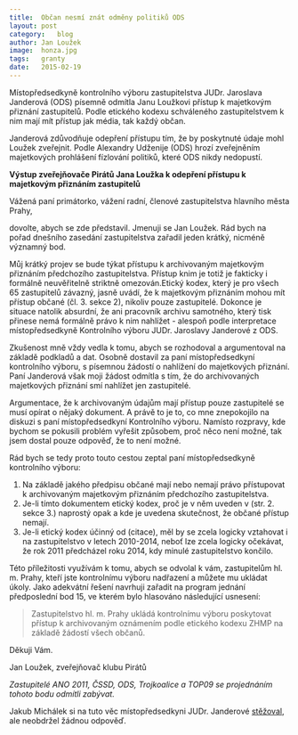 ```yaml
---
title:	Občan nesmí znát odměny politiků ODS
layout:	post
category:	blog
author:	Jan Loužek
image:	honza.jpg
tags:	granty
date:	2015-02-19
---
```


Místopředsedkyně kontrolního výboru zastupitelstva JUDr. Jaroslava Janderová (ODS)
písemně odmítla Janu Loužkovi přístup k majetkovým přiznání zastupitelů. Podle etického 
kodexu schváleného zastupitelstvem k nim mají mít přístup jak média, tak každý občan.

Janderová zdůvodňuje odepření přístupu tím, že by poskytnuté údaje mohl Loužek zveřejnit.
Podle Alexandry Udženije (ODS) hrozí zveřejněním majetkových prohlášení fízlování
politiků, které ODS nikdy nedopustí.

**Výstup zveřejňovače Pirátů Jana Loužka k odepření přístupu k majetkovým přiznáním zastupitelů**

Vážená paní primátorko, vážení radní, členové zastupitelstva hlavního města Prahy,

dovolte, abych se zde představil. Jmenuji se Jan Loužek. Rád bych na pořad dnešního zasedání zastupitelstva zařadil jeden krátký, nicméně významný bod. 

Můj krátký projev se bude týkat přístupu k archivovaným majetkovým přiznáním předchozího zastupitelstva. Přístup knim je totiž je fakticky i formálně neuvěřitelně striktně omezován.Etický kodex, který je pro všech 65 zastupitelů závazný, jasně uvádí, že k majetkovým přiznáním mohou mít přístup občané (čl. 3. sekce 2), nikoliv pouze zastupitelé. Dokonce je situace natolik absurdní, že ani pracovník archivu samotného, který tisk přinese nemá formálně právo k nim nahlížet - alespoň podle interpretace místopředsedkyně Kontrolního výboru JUDr. Jaroslavy Janderové z ODS.

Zkušenost mně vždy vedla k tomu, abych se rozhodoval a argumentoval na základě podkladů a dat. Osobně dostavil za paní místopředsedkyní kontrolního výboru, s písemnou žádostí o nahlížení do majetkových přiznání. Paní Janderová však moji žádost odmítla s tím, že do archivovaných majetkových přiznání smí nahlížet jen zastupitelé. 

Argumentace, že k archivovaným údajům mají přístup pouze zastupitelé se musí opírat o nějaký dokument. A právě to je to, co mne znepokojilo na diskuzi s paní místopředsedkyní Kontrolního výboru. Namísto rozpravy, kde bychom se pokusili problém vyřešit způsobem, proč něco není možné, tak jsem dostal pouze odpověď, že to není možné. 

Rád bych se tedy proto touto cestou zeptal paní místopředsedkyně kontrolního výboru:

1. Na základě jakého předpisu občané mají nebo nemají právo přístupovat k archivovaným majetkovým přiznáním předchozího zastupitelstva. 
2. Je-li tímto dokumentem etický kodex, proč je v něm uveden v (str. 2. sekce 3.) naprostý opak a kde je uvedena skutečnost, že občané přístup nemají.
3. Je-li etický kodex účinný od (citace), měl by se zcela logicky vztahovat i na zastupitelstvo v letech 2010-2014, neboť lze zcela logicky očekávat, že rok 2011 předcházel roku 2014, kdy minulé zastupitelstvo končilo.

Této příležitosti využívám k tomu, abych se odvolal k vám, zastupitelům hl. m. Prahy, kteří jste kontrolnímu výboru nadřazení a můžete mu ukládat úkoly.  Jako adekvátní řešení navrhuji zařadit na program jednání předposlední bod 15, ve kterém bylo hlasováno následující usnesení:

> Zastupitelstvo hl. m. Prahy ukládá kontrolnímu výboru poskytovat přístup k archivovaným oznámením podle etického kodexu ZHMP na základě žádostí všech občanů.

Děkuji Vám.

Jan Loužek, zveřejňovač klubu Pirátů

*Zastupitelé ANO 2011, ČSSD, ODS, Trojkoalice a TOP09 se projednáním tohoto bodu
odmítli zabývat.*

Jakub Michálek si na tuto věc místopředsedkyni JUDr. Janderové [stěžoval](https://github.com/pirati-cz/KlubPraha/raw/master/spisy/2015/15-dopis-reditelce/text/main.pdf), ale neobdržel žádnou odpověď.


